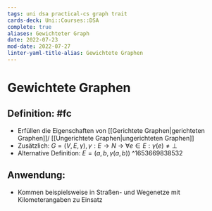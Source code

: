 ```yaml
---
tags: uni dsa practical-cs graph trait 
cards-deck: Uni::Courses::DSA
complete: true
aliases: Gewichteter Graph
date: 2022-07-23
mod-date: 2022-07-27
linter-yaml-title-alias: Gewichtete Graphen
---
```


# Gewichtete Graphen

## Definition: #fc
- Erfüllen die Eigenschaften von [[Gerichtete Graphen|gerichteten Graphen]]/ [[Ungerichtete Graphen|ungerichteten Graphen]]
- Zusätzlich: $G = (V, E, \gamma), \gamma: E \rightarrow N$
	-> $\forall e \in E: \gamma(e) \neq \bot$
- Alternative Definition: $E = ( a, b, \gamma(a,b))$
^1653669838532

## Anwendung:
- Kommen beispielsweise in Straßen- und Wegenetze mit Kilometerangaben zu Einsatz

